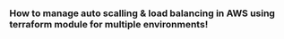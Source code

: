 ### How to manage auto scalling & load balancing in AWS using terraform module for multiple environments!
